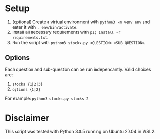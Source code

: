 # Setup

1. (optional) Create a virtual environment with `python3 -m venv env` and enter it with `. env/bin/activate`.
2. Install all necessary requirements with `pip install -r requirements.txt`.
3. Run the script with `python3 stocks.py <QUESTION> <SUB_QUESTION>`.

## Options

Each question and sub-question can be run independantly. Valid choices are:
1. `stocks {1|2|3}`
2. `options {1|2}`

For example: `python3 stocks.py stocks 2`

# Disclaimer

This script was tested with Python 3.8.5 running on Ubuntu 20.04 in WSL2.